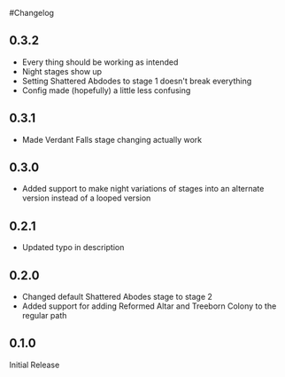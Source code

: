 
#Changelog

## 0.3.2
- Every thing should be working as intended
- Night stages show up
- Setting Shattered Abdodes to stage 1 doesn't break everything
- Config made (hopefully) a little less confusing

## 0.3.1
- Made Verdant Falls stage changing actually work

## 0.3.0
- Added support to make night variations of stages into an alternate version instead of a looped version

## 0.2.1
- Updated typo in description


## 0.2.0
- Changed default Shattered Abodes stage to stage 2
- Added support for adding Reformed Altar and Treeborn Colony to the regular path

## 0.1.0
Initial Release